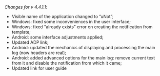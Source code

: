 _Changes for v 4.4.1.1_:
- Visible name of the application changed to “uNot”;
- Windows: fixed some inconveniences in the user interface;
- Windows: fixed “already exists” error on creating the notification from template;
- Android: some interface adjustments applied;
- Updated ADP link;
- Android: updated the mechanics of displaying and processing the main log (now headers are real);
- Android: added advanced options for the main log: remove current text from it and disable the notification from which it came;
- Updated link for user guide
